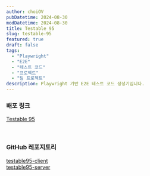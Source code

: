 ```yaml
---
author: choiOV
pubDatetime: 2024-08-30
modDatetime: 2024-08-30
title: Testable 95
slug: testable-95
featured: true
draft: false
tags:
  - "Playwright"
  - "E2E"
  - "테스트 코드"
  - "프로젝트"
  - "팀 프로젝트"
description: Playwright 기반 E2E 테스트 코드 생성기입니다.
---
```


### 배포 링크

<a href="https://testable95.site/" target="_blank">Testable 95</a>

<br>

### GitHub 레포지토리

<a href="https://github.com/loadify/testable95-client" target="_blank">testable95-client</a>  
<a href="https://github.com/loadify/testable95-server" target="_blank">testable95-server</a>
